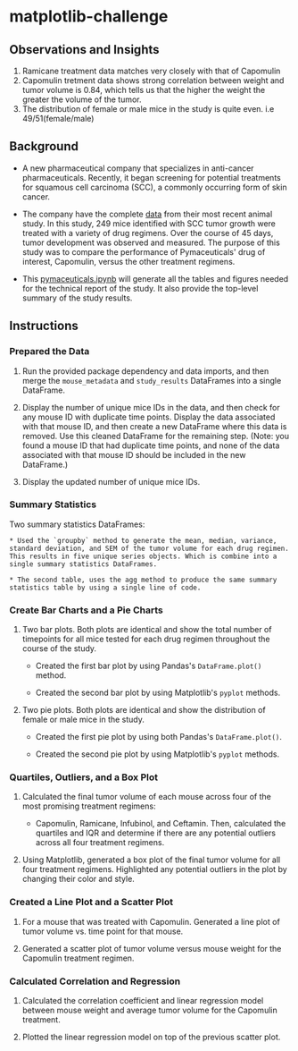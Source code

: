 # matplotlib-challenge

## Observations and Insights
1. Ramicane treatment data matches very closely with that of Capomulin
2. Capomulin tretment data shows strong correlation between weight and tumor volume is 0.84, which tells us that the higher the weight the greater the volume of the tumor.
3. The distribution of female or male mice in the study is quite even. i.e 49/51(female/male)

## Background

* A new pharmaceutical company that specializes in anti-cancer pharmaceuticals. Recently, it began screening for potential treatments for squamous cell carcinoma (SCC), a commonly occurring form of skin cancer.

* The company have the complete [data](Pymaceuticals/data) from their most recent animal study. In this study, 249 mice identified with SCC tumor growth were treated with a variety of drug regimens. Over the course of 45 days, tumor development was observed and measured. The purpose of this study was to compare the performance of Pymaceuticals' drug of interest, Capomulin, versus the other treatment regimens. 

* This [pymaceuticals.ipynb](Pymaceuticals/pymaceuticals.ipynb) will generate all the tables and figures needed for the technical report of the study. It also provide the top-level summary of the study results.

## Instructions

### Prepared the Data

1. Run the provided package dependency and data imports, and then merge the `mouse_metadata` and `study_results` DataFrames into a single DataFrame.

2. Display the number of unique mice IDs in the data, and then check for any mouse ID with duplicate time points. Display the data associated with that mouse ID, and then create a new DataFrame where this data is removed. Use this cleaned DataFrame for the remaining step. (Note: you found a mouse ID that had duplicate time points, and none of the data associated with that mouse ID should be included in the new DataFrame.)

3. Display the updated number of unique mice IDs.

### Summary Statistics

Two summary statistics DataFrames:

    * Used the `groupby` method to generate the mean, median, variance, standard deviation, and SEM of the tumor volume for each drug regimen. This results in five unique series objects. Which is combine into a single summary statistics DataFrames.

    * The second table, uses the agg method to produce the same summary statistics table by using a single line of code. 

### Create Bar Charts and a Pie Charts

1. Two bar plots. Both plots are identical and show the total number of timepoints for all mice tested for each drug regimen throughout the course of the study.

    * Created the first bar plot by using Pandas's `DataFrame.plot()` method.

    * Created the second bar plot by using Matplotlib's `pyplot` methods.

2. Two pie plots. Both plots are identical and show the distribution of female or male mice in the study.

    * Created the first pie plot by using both Pandas's `DataFrame.plot()`.

    * Created the second pie plot by using Matplotlib's `pyplot` methods.

### Quartiles, Outliers, and a Box Plot 

1. Calculated the final tumor volume of each mouse across four of the most promising treatment regimens: 
    * Capomulin, Ramicane, Infubinol, and Ceftamin. Then, calculated the quartiles and IQR and determine if there are any potential outliers across all four treatment regimens. 
   
2. Using Matplotlib, generated a box plot of the final tumor volume for all four treatment regimens. Highlighted any potential outliers in the plot by changing their color and style.
  

### Created a Line Plot and a Scatter Plot

1. For a mouse that was treated with Capomulin. Generated a line plot of tumor volume vs. time point for that mouse.

2. Generated a scatter plot of tumor volume versus mouse weight for the Capomulin treatment regimen.

### Calculated Correlation and Regression

1. Calculated the correlation coefficient and linear regression model between mouse weight and average tumor volume for the Capomulin treatment. 

2. Plotted the linear regression model on top of the previous scatter plot.